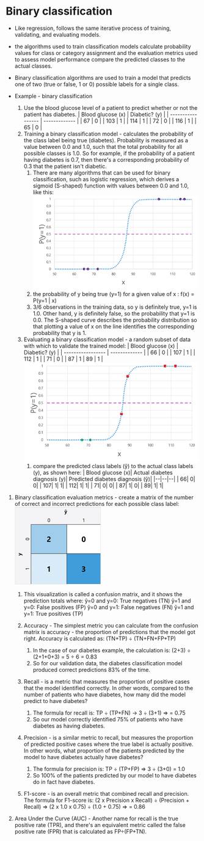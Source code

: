 # Binary classification

* Like regression, follows the same iterative process of training, validating, and evaluating models. 
* the algorithms used to train classification models calculate probability values for class or category assignment and the evaluation metrics used to assess model performance compare the predicted classes to the actual classes.

* Binary classification algorithms are used to train a model that predicts one of two (true or false, 1 or 0) possible labels for a single class.

* Example - binary classification
    1. Use the blood glucose level of a patient to predict whether or not the patient has diabetes.
        | Blood glucose (x) | Diabetic? (y) | 
        | ----------------- | ------------- |
        | 67 | 0 |
        | 103 | 1 |
        | 114 | 1 |
        | 72 | 0 |
        | 116 |	1 |
        | 65 | 0 |
    1. Training a binary classification model - calculates the probability of the class label being true (diabetes). Probability is measured as a value between 0.0 and 1.0, such that the total probability for all possible classes is 1.0. So for example, if the probability of a patient having diabetes is 0.7, then there's a corresponding probability of 0.3 that the patient isn't diabetic.
        1. There are many algorithms that can be used for binary classification, such as logistic regression, which derives a sigmoid (S-shaped) function with values between 0.0 and 1.0, like this:
            ![Alt text](image-6.png)
        1. the probability of y being true (y=1) for a given value of x : f(x) = P(y=1 | x)
        1. 3/6 observations in the training data, so y is definitely true, y=1 is 1.0. Other hand, y is definitely false, so the probability that y=1 is 0.0. The S-shaped curve describes the probability distribution so that plotting a value of x on the line identifies the corresponding probability that y is 1.
    1. Evaluating a binary classification model - a random subset of data with which to validate the trained model:
        | Blood glucose (x) | Diabetic? (y) |
        | ----------------- | ------------- |
        | 66 | 0 |
        | 107 | 1 |
        | 112 | 1 |
        | 71 | 0 |
        | 87 | 1
        | 89 | 1 |
        ![Alt text](image-7.png)
        1. compare the predicted class labels (ŷ) to the actual class labels (y), as shown here:
            | Blood glucose (x)|	Actual diabetes diagnosis (y)|	Predicted diabetes diagnosis (ŷ)|
            |--|--|--| 
            | 66|	0|	0|
            | 107|	1|	1|
            | 112|	1|	1|
            | 71|	0|	0|
            | 87|	1|	0|
            | 89|	1|	1|
1. Binary classification evaluation metrics - create a matrix of the number of correct and incorrect predictions for each possible class label:
    ![Alt text](image-8.png)
    1. This visualization is called a confusion matrix, and it shows the prediction totals where:
        ŷ=0 and y=0: True negatives (TN)
        ŷ=1 and y=0: False positives (FP)
        ŷ=0 and y=1: False negatives (FN)
        ŷ=1 and y=1: True positives (TP)

    1. Accuracy - The simplest metric you can calculate from the confusion matrix is accuracy - the proportion of predictions that the model got right. Accuracy is calculated as: (TN+TP) ÷ (TN+FN+FP+TP)
        1. In the case of our diabetes example, the calculation is: (2+3) ÷ (2+1+0+3) = 5 ÷ 6 = 0.83
        1. So for our validation data, the diabetes classification model produced correct predictions 83% of the time.
    1. Recall - is a metric that measures the proportion of positive cases that the model identified correctly. In other words, compared to the number of patients who have diabetes, how many did the model predict to have diabetes?
        1. The formula for recall is: TP ÷ (TP+FN) -> 3 ÷ (3+1) => = 0.75
        1. So our model correctly identified 75% of patients who have diabetes as having diabetes.
    1. Precision - is a similar metric to recall, but measures the proportion of predicted positive cases where the true label is actually positive. In other words, what proportion of the patients predicted by the model to have diabetes actually have diabetes?
        1. The formula for precision is: TP ÷ (TP+FP) => 3 ÷ (3+0) = 1.0
        1. So 100% of the patients predicted by our model to have diabetes do in fact have diabetes.
    1. F1-score - is an overall metric that combined recall and precision. The formula for F1-score is: (2 x Precision x Recall) ÷ (Precision + Recall) => (2 x 1.0 x 0.75) ÷ (1.0 + 0.75) => = 0.86

1. Area Under the Curve (AUC) - Another name for recall is the true positive rate (TPR), and there's an equivalent metric called the false positive rate (FPR) that is calculated as FP÷(FP+TN). 